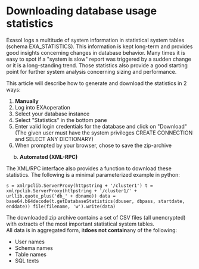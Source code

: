 # Downloading database usage statistics 
Exasol logs a multitude of system information in statistical system tables (schema EXA_STATISTICS). This information is kept long-term and provides good insights concerning changes in database behavior. Many times it is easy to spot if a "system is slow" report was triggered by a sudden change or it is a long-standing trend. Those statistics also provide a good starting point for further system analysis concerning sizing and performance.

This article will describe how to generate and download the statistics in 2 ways:

1. **Manually**
1. Log into EXAoperation
2. Select your database instance
3. Select "Statistics" in the bottom pane
4. Enter valid login credentials for the database and click on "Download" (The given user must have the system privileges CREATE CONNECTION and SELECT ANY DICTIONARY)
5. When prompted by your browser, chose to save the zip-archive

     b. **Automated (XML-RPC)**

The XML/RPC interface also provides a function to download these statistics. The following is a minimal parameterized example in python:


```"code-java"
s = xmlrpclib.ServerProxy(httpstring + '/cluster1') t = xmlrpclib.ServerProxy(httpstring + '/cluster1/' + urllib.quote_plus('db_' + dbname)) data = base64.b64decode(t.getDatabaseStatistics(dbuser, dbpass, startdate, enddate)) file(filename, 'w').write(data) 
```
The downloaded zip archive contains a set of CSV files (all unencrypted) with extracts of the most important statistical system tables.  
All data is in aggregated form, it**does not contain**any of the following:

* User names
* Schema names
* Table names
* SQL texts
